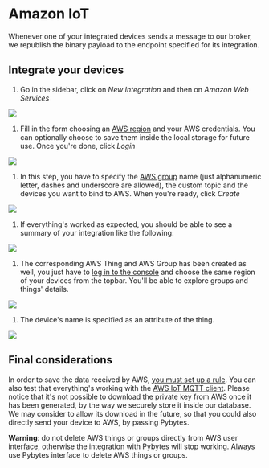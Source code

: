 # Amazon IoT

Whenever one of your integrated devices sends a message to our broker, we republish the binary payload to the endpoint specified for its integration.

## Integrate your devices <a id="integrate-your-devices"></a>

1. Go in the sidebar, click on _New Integration_ and then on _Amazon Web Services_

![](https://blobscdn.gitbook.com/v0/b/gitbook-28427.appspot.com/o/assets%2F-LIL0iGdl11z7Jos_jpX%2F-LQ-UAflx-H1r4pkZhzv%2F-LQ-Uat_I9wiYDBCpz_K%2F01_aws_integration.png?alt=media&token=ed8a7737-e0e8-42fc-83a5-8fddffaa3316)

1. Fill in the form choosing an [AWS region](https://docs.aws.amazon.com/AWSEC2/latest/UserGuide/using-regions-availability-zones.html) and your AWS credentials. You can optionally choose to save them inside the local storage for future use. Once you're done, click _Login_

![](https://blobscdn.gitbook.com/v0/b/gitbook-28427.appspot.com/o/assets%2F-LIL0iGdl11z7Jos_jpX%2F-LQ-UAflx-H1r4pkZhzv%2F-LQ-UkDEF_fpCDq7bw2Y%2F02_aws_integration.png?alt=media&token=7f9ab8ae-fc98-47fb-a84a-681a0b83d008)

1. In this step, you have to specify the [AWS group](https://docs.aws.amazon.com/iot/latest/developerguide/thing-groups.html) name \(just alphanumeric letter, dashes and underscore are allowed\), the custom topic and the devices you want to bind to AWS. When you're ready, click _Create_

![](https://blobscdn.gitbook.com/v0/b/gitbook-28427.appspot.com/o/assets%2F-LIL0iGdl11z7Jos_jpX%2F-LQ-UAflx-H1r4pkZhzv%2F-LQ-Uo4CkJdFy3JPbh91%2F03_aws_integration.png?alt=media&token=a3589c47-c77c-4f91-9675-a25ba6d89208)

1. If everything's worked as expected, you should be able to see a summary of your integration like the following:

![](https://blobscdn.gitbook.com/v0/b/gitbook-28427.appspot.com/o/assets%2F-LIL0iGdl11z7Jos_jpX%2F-LQ-UAflx-H1r4pkZhzv%2F-LQ-UqcDBS4h1BTCqWiZ%2F04_aws_integration.png?alt=media&token=3847a597-83b1-4ddd-a2c9-7d3f6948c4d3)

1. The corresponding AWS Thing and AWS Group has been created as well, you just have to [log in to the console](https://console.aws.amazon.com/console/home?nc2=h_ct&src=header-signin) and choose the same region of your devices from the topbar. You'll be able to explore groups and things' details.

![](https://blobscdn.gitbook.com/v0/b/gitbook-28427.appspot.com/o/assets%2F-LIL0iGdl11z7Jos_jpX%2F-LQY9TjXsTcZzaZ7pMS0%2F-LQY9Yf2cyvfHAJYQcUM%2F05_aws_integration.png?generation=1541409488774926&alt=media)

1. The device's name is specified as an attribute of the thing.

![](https://blobscdn.gitbook.com/v0/b/gitbook-28427.appspot.com/o/assets%2F-LIL0iGdl11z7Jos_jpX%2F-LQY9TjXsTcZzaZ7pMS0%2F-LQY9Yf5HQWCqCsWEQwo%2F06_aws_integration.png?generation=1541409488706134&alt=media)

## Final considerations <a id="final-considerations"></a>

In order to save the data received by AWS, [you must set up a rule](https://docs.aws.amazon.com/iot/latest/developerguide/iot-rules.html). You can also test that everything's working with the [AWS IoT MQTT client](https://docs.aws.amazon.com/iot/latest/developerguide/view-mqtt-messages.html). Please notice that it's not possible to download the private key from AWS once it has been generated, by the way we securely store it inside our database. We may consider to allow its download in the future, so that you could also directly send your device to AWS, by passing Pybytes.

**Warning**: do not delete AWS things or groups directly from AWS user interface, otherwise the integration with Pybytes will stop working. Always use Pybytes interface to delete AWS things or groups.

